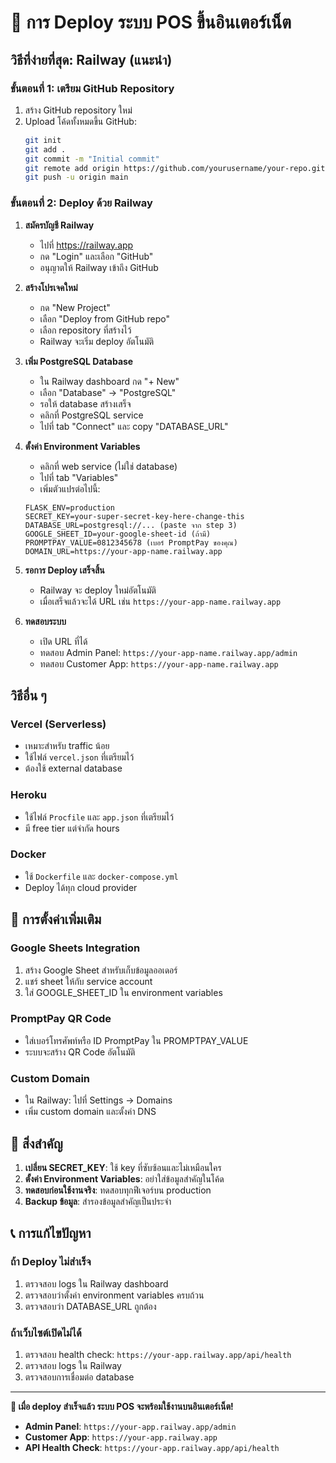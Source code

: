 # 🚀 การ Deploy ระบบ POS ขึ้นอินเตอร์เน็ต

## วิธีที่ง่ายที่สุด: Railway (แนะนำ)

### ขั้นตอนที่ 1: เตรียม GitHub Repository

1. สร้าง GitHub repository ใหม่
2. Upload โค้ดทั้งหมดขึ้น GitHub:
   ```bash
   git init
   git add .
   git commit -m "Initial commit"
   git remote add origin https://github.com/yourusername/your-repo.git
   git push -u origin main
   ```

### ขั้นตอนที่ 2: Deploy ด้วย Railway

1. **สมัครบัญชี Railway**
   - ไปที่ https://railway.app
   - กด "Login" และเลือก "GitHub"
   - อนุญาตให้ Railway เข้าถึง GitHub

2. **สร้างโปรเจคใหม่**
   - กด "New Project"
   - เลือก "Deploy from GitHub repo"
   - เลือก repository ที่สร้างไว้
   - Railway จะเริ่ม deploy อัตโนมัติ

3. **เพิ่ม PostgreSQL Database**
   - ใน Railway dashboard กด "+ New"
   - เลือก "Database" → "PostgreSQL"
   - รอให้ database สร้างเสร็จ
   - คลิกที่ PostgreSQL service
   - ไปที่ tab "Connect" และ copy "DATABASE_URL"

4. **ตั้งค่า Environment Variables**
   - คลิกที่ web service (ไม่ใช่ database)
   - ไปที่ tab "Variables"
   - เพิ่มตัวแปรต่อไปนี้:

   ```
   FLASK_ENV=production
   SECRET_KEY=your-super-secret-key-here-change-this
   DATABASE_URL=postgresql://... (paste จาก step 3)
   GOOGLE_SHEET_ID=your-google-sheet-id (ถ้ามี)
   PROMPTPAY_VALUE=0812345678 (เบอร์ PromptPay ของคุณ)
   DOMAIN_URL=https://your-app-name.railway.app
   ```

5. **รอการ Deploy เสร็จสิ้น**
   - Railway จะ deploy ใหม่อัตโนมัติ
   - เมื่อเสร็จแล้วจะได้ URL เช่น `https://your-app-name.railway.app`

6. **ทดสอบระบบ**
   - เปิด URL ที่ได้
   - ทดสอบ Admin Panel: `https://your-app-name.railway.app/admin`
   - ทดสอบ Customer App: `https://your-app-name.railway.app`

## วิธีอื่น ๆ

### Vercel (Serverless)
- เหมาะสำหรับ traffic น้อย
- ใช้ไฟล์ `vercel.json` ที่เตรียมไว้
- ต้องใช้ external database

### Heroku
- ใช้ไฟล์ `Procfile` และ `app.json` ที่เตรียมไว้
- มี free tier แต่จำกัด hours

### Docker
- ใช้ `Dockerfile` และ `docker-compose.yml`
- Deploy ได้ทุก cloud provider

## 🔧 การตั้งค่าเพิ่มเติม

### Google Sheets Integration
1. สร้าง Google Sheet สำหรับเก็บข้อมูลออเดอร์
2. แชร์ sheet ให้กับ service account
3. ใส่ GOOGLE_SHEET_ID ใน environment variables

### PromptPay QR Code
- ใส่เบอร์โทรศัพท์หรือ ID PromptPay ใน PROMPTPAY_VALUE
- ระบบจะสร้าง QR Code อัตโนมัติ

### Custom Domain
- ใน Railway: ไปที่ Settings → Domains
- เพิ่ม custom domain และตั้งค่า DNS

## 🚨 สิ่งสำคัญ

1. **เปลี่ยน SECRET_KEY**: ใช้ key ที่ซับซ้อนและไม่เหมือนใคร
2. **ตั้งค่า Environment Variables**: อย่าใส่ข้อมูลสำคัญในโค้ด
3. **ทดสอบก่อนใช้งานจริง**: ทดสอบทุกฟีเจอร์บน production
4. **Backup ข้อมูล**: สำรองข้อมูลสำคัญเป็นประจำ

## 📞 การแก้ไขปัญหา

### ถ้า Deploy ไม่สำเร็จ
1. ตรวจสอบ logs ใน Railway dashboard
2. ตรวจสอบว่าตั้งค่า environment variables ครบถ้วน
3. ตรวจสอบว่า DATABASE_URL ถูกต้อง

### ถ้าเว็บไซต์เปิดไม่ได้
1. ตรวจสอบ health check: `https://your-app.railway.app/api/health`
2. ตรวจสอบ logs ใน Railway
3. ตรวจสอบการเชื่อมต่อ database

---

**🎉 เมื่อ deploy สำเร็จแล้ว ระบบ POS จะพร้อมใช้งานบนอินเตอร์เน็ต!**

- **Admin Panel**: `https://your-app.railway.app/admin`
- **Customer App**: `https://your-app.railway.app`
- **API Health Check**: `https://your-app.railway.app/api/health`